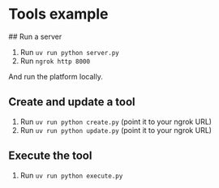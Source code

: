 # Tools example

## Run a server

1. Run `uv run python server.py`
2. Run `ngrok http 8000`

And run the platform locally.

## Create and update a tool

1. Run `uv run python create.py` (point it to your ngrok URL)
2. Run `uv run python update.py` (point it to your ngrok URL)

## Execute the tool

1. Run `uv run python execute.py`